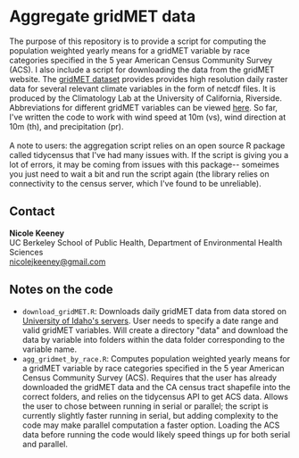 # Aggregate gridMET data 
The purpose of this repository is to provide a script for computing the population weighted yearly means for a gridMET variable by race categories specified in the 5 year American Census Community Survey (ACS). I also include a script for downloading the data from the gridMET website. The [gridMET dataset](https://www.climatologylab.org/gridmet.html) provides provides high resolution daily raster data for several relevant climate variables in the form of netcdf files. It is produced by the Climatology Lab at the University of California, Riverside. Abbreviations for different gridMET variables can be viewed [here](http://www.climatologylab.org/wget-gridmet.html). So far, I've written the code to work with wind speed at 10m (vs), wind direction at 10m (th), and precipitation (pr). 
<br><br>A note to users: the aggregation script relies on an open source R package called tidycensus that I've had many issues with. If the script is giving you a lot of errors, it may be coming from issues with this package-- someimes you just need to wait a bit and run the script again (the library relies on connectivity to the census server, which I've found to be unreliable). 

## Contact 
**Nicole Keeney**<br>
UC Berkeley School of Public Health, Department of Environmental Health Sciences<br>
nicolejkeeney@gmail.com

## Notes on the code 
 - `download_gridMET.R`: Downloads daily gridMET data from data stored on [University of Idaho's servers](https://www.northwestknowledge.net/metdata/data/). User needs to specify a date range and valid gridMET variables. Will create a directory "data" and download the data by variable into folders within the data folder corresponding to the variable name.
 - `agg_gridmet_by_race.R`: Computes population weighted yearly means for a gridMET variable by race categories specified in the 5 year American Census Community Survey (ACS). Requires that the user has already downloaded the gridMET data and the CA census tract shapefile into the correct folders, and relies on the tidycensus API to get ACS data. Allows the user to chose between running in serial or parallel; the script is currently slightly faster running in serial, but adding complexity to the code may make parallel computation a faster option. Loading the ACS data before running the code would likely speed things up for both serial and parallel. 
